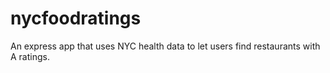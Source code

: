 # nycfoodratings
An express app that uses NYC health data to let users find restaurants with A ratings.
